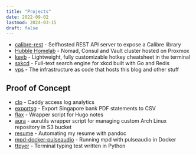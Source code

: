 ```yaml
---
title: "Projects"
date: 2022-09-02
lastmod: 2024-03-15
draft: false
---
```


- [calibre-rest](https://github.com/kencx/calibre-rest) -
Selfhosted REST API server to expose a Calibre library
- [Hubble Homelab](https://github.com/kencx/homelab) -
Nomad, Consul and Vault cluster hosted on Proxmox
- [keyb](https://github.com/kencx/keyb) -
Lightweight, fully customizable hotkey cheatsheet in the terminal
- [sxkcd](https://github.com/kencx/sxkcd) -
Full-text search engine for xkcd built with Go and Redis
- [vps](https://github.com/kencx/vps) - The infrastructure as code that hosts
  this blog and other stuff

## Proof of Concept

- [clp](https://github.com/kencx/clp) - Caddy access log analytics
- [exportsg](https://github.com/kencx/exportsg) - Export Singapore bank PDF
  statements to CSV
- [flax](https://github.com/kencx/flax) - Wrapper script for Hugo notes
- [aura](https://github.com/kencx/aura) - aurutils wrapper script for managing
  custom Arch Linux repository in S3 bucket
- [resume](https://github.com/kencx/resume) - Automating my resume with pandoc
- [mpd-docker-pulseaudio](https://github.com/kencx/mpd-docker-pulseaudio) -
  Running mpd with pulseaudio in Docker
- [ttpyer](https://github.com/kencx/ttpyer) - Terminal typing test written in
  Python

